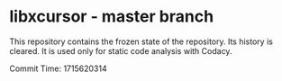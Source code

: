 # libxcursor - master branch

This repository contains the frozen state of the repository.
Its history is cleared. It is used only for static code
analysis with Codacy.

Commit Time: 1715620314